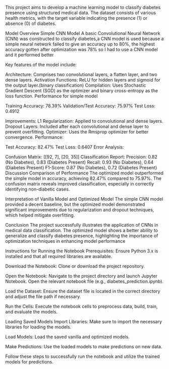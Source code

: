 This project aims to develop a machine learning model to classify diabetes presence using structured medical data. The dataset consists of various health metrics, with the target variable indicating the presence (1) or absence (0) of diabetes.

Model Overview
Simple CNN Model
A basic Convolutional Neural Network (CNN) was constructed to classify diabetes,a CNN model is used because a simple neural network failed to give an accuracy up to 80%, the highest accuracy gotten after optimization was 78% so I had to use a CNN model and it performed better

Key features of the model include:

Architecture: Comprises two convolutional layers, a flatten layer, and two dense layers.
Activation Functions: ReLU for hidden layers and sigmoid for the output layer.(binary classification)
Compilation: Uses Stochastic Gradient Descent (SGD) as the optimizer and binary cross-entropy as the loss function.
  Performance for simple model 

Training Accuracy: 78.39%
Validation/Test Accuracy: 75.97%
Test Loss: 0.4912


Improvements:
L1 Regularization: Applied to convolutional and dense layers.
Dropout Layers: Included after each convolutional and dense layer to prevent overfitting.
Optimizer: Uses the Rmsprop optimizer for better convergence.
Performance:

Test Accuracy: 82.47%
Test Loss: 0.6407
Error Analysis:

Confusion Matrix: [[92, 7], [20, 35]]
Classification Report:
Precision: 0.82 (No Diabetes), 0.83 (Diabetes Present)
Recall: 0.93 (No Diabetes), 0.64 (Diabetes Present)
F1-Score: 0.87 (No Diabetes), 0.72 (Diabetes Present)
Discussion
Comparison of Performance
The optimized model outperformed the simple model in accuracy, achieving 82.47% compared to 75.97%. The confusion matrix reveals improved classification, especially in correctly identifying non-diabetic cases.

Interpretation of Vanilla Model and Optimized Model
The simple CNN model provided a decent baseline, but the optimized model demonstrated significant improvements due to regularization and dropout techniques, which helped mitigate overfitting.

Conclusion
The project successfully illustrates the application of CNNs in medical data classification. The optimized model shows a better ability to generalize and classify diabetes presence, highlighting the importance of optimization techniques in enhancing model performance


Instructions for Running the Notebook
Prerequisites: Ensure Python 3.x is installed and that all required libraries are available.

Download the Notebook: Clone or download the project repository.

Open the Notebook: Navigate to the project directory and launch Jupyter Notebook. Open the relevant notebook file (e.g., diabetes_prediction.ipynb).

Load the Dataset: Ensure the dataset file is located in the correct directory and adjust the file path if necessary.

Run the Cells: Execute the notebook cells to preprocess data, build, train, and evaluate the models.

Loading Saved Models
Import Libraries: Make sure to import the necessary libraries for loading the models.

Load Models: Load the saved vanilla and optimized models.

Make Predictions: Use the loaded models to make predictions on new data.

Follow these steps to successfully run the notebook and utilize the trained models for predictions.


